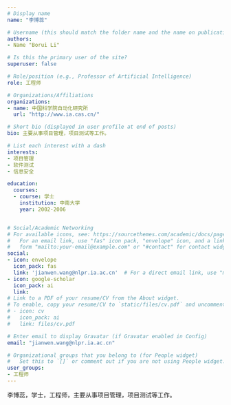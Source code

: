 ```yaml
---
# Display name
name: "李博蕊"

# Username (this should match the folder name and the name on publications)
authors:
- Name "Borui Li"

# Is this the primary user of the site?
superuser: false

# Role/position (e.g., Professor of Artificial Intelligence)
role: 工程师

# Organizations/Affiliations
organizations:
- name: 中国科学院自动化研究所
  url: "http://www.ia.cas.cn/"

# Short bio (displayed in user profile at end of posts)
bio: 主要从事项目管理，项目测试等工作。

# List each interest with a dash
interests:
- 项目管理
- 软件测试
- 信息安全

education:
  courses:
  - course: 学士
    institution: 中南大学
    year: 2002-2006


# Social/Academic Networking
# For available icons, see: https://sourcethemes.com/academic/docs/page-builder/#icons
#   For an email link, use "fas" icon pack, "envelope" icon, and a link in the
#   form "mailto:your-email@example.com" or "#contact" for contact widget.
social:
- icon: envelope
  icon_pack: fas
  link: 'jianwen.wang@nlpr.ia.ac.cn'  # For a direct email link, use "mailto:test@example.org".
- icon: google-scholar
  icon_pack: ai
  link: 
# Link to a PDF of your resume/CV from the About widget.
# To enable, copy your resume/CV to `static/files/cv.pdf` and uncomment the lines below.
# - icon: cv
#   icon_pack: ai
#   link: files/cv.pdf

# Enter email to display Gravatar (if Gravatar enabled in Config)
email: "jianwen.wang@nlpr.ia.ac.cn"

# Organizational groups that you belong to (for People widget)
#   Set this to `[]` or comment out if you are not using People widget.
user_groups:
- 工程师
---
```


李博蕊，学士，工程师，主要从事项目管理，项目测试等工作。